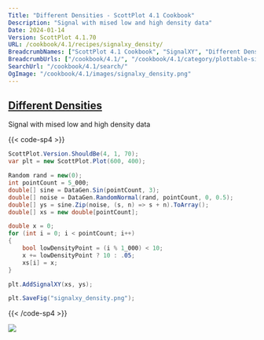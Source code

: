 ```yaml
---
Title: "Different Densities - ScottPlot 4.1 Cookbook"
Description: "Signal with mised low and high density data"
Date: 2024-01-14
Version: ScottPlot 4.1.70
URL: /cookbook/4.1/recipes/signalxy_density/
BreadcrumbNames: ["ScottPlot 4.1 Cookbook", "SignalXY", "Different Densities"]
BreadcrumbUrls: ["/cookbook/4.1/", "/cookbook/4.1/category/plottable-signalxy", "/cookbook/4.1/recipes/signalxy_density/"]
SearchUrl: "/cookbook/4.1/search/"
OgImage: "/cookbook/4.1/images/signalxy_density.png"
---
```


<h2><a id='different-densities' href='/cookbook/4.1/recipes/signalxy_density/'>Different Densities</a></h2>

Signal with mised low and high density data

{{< code-sp4 >}}

```cs
ScottPlot.Version.ShouldBe(4, 1, 70);
var plt = new ScottPlot.Plot(600, 400);

Random rand = new(0);
int pointCount = 5_000;
double[] sine = DataGen.Sin(pointCount, 3);
double[] noise = DataGen.RandomNormal(rand, pointCount, 0, 0.5);
double[] ys = sine.Zip(noise, (s, n) => s + n).ToArray();
double[] xs = new double[pointCount];

double x = 0;
for (int i = 0; i < pointCount; i++)
{
    bool lowDensityPoint = (i % 1_000) < 10;
    x += lowDensityPoint ? 10 : .05;
    xs[i] = x;
}

plt.AddSignalXY(xs, ys);

plt.SaveFig("signalxy_density.png");
```

{{< /code-sp4 >}}

<img src='../../images/signalxy_density.png' class='d-block mx-auto my-5' />


